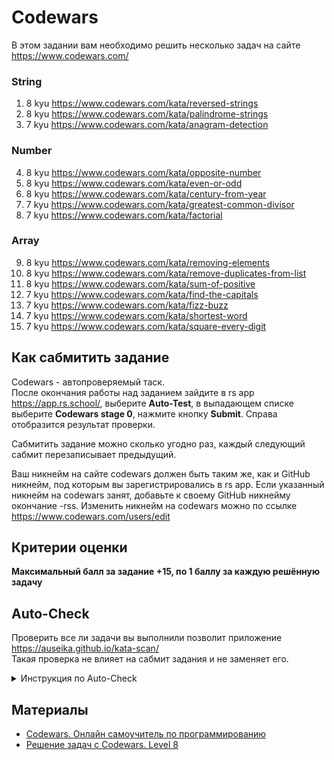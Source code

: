 # Codewars

В этом задании вам необходимо решить несколько задач на сайте https://www.codewars.com/

### String
  1. 8 kyu https://www.codewars.com/kata/reversed-strings
  2. 8 kyu https://www.codewars.com/kata/palindrome-strings
  3. 7 kyu https://www.codewars.com/kata/anagram-detection

### Number
  4. 8 kyu https://www.codewars.com/kata/opposite-number
  5. 8 kyu https://www.codewars.com/kata/even-or-odd
  6. 8 kyu https://www.codewars.com/kata/century-from-year
  7. 7 kyu https://www.codewars.com/kata/greatest-common-divisor
  8. 7 kyu https://www.codewars.com/kata/factorial
  
### Array
  9. 8 kyu https://www.codewars.com/kata/removing-elements
  10. 8 kyu https://www.codewars.com/kata/remove-duplicates-from-list
  11. 8 kyu https://www.codewars.com/kata/sum-of-positive
  12. 7 kyu https://www.codewars.com/kata/find-the-capitals
  13. 7 kyu https://www.codewars.com/kata/fizz-buzz  
  14. 7 kyu https://www.codewars.com/kata/shortest-word
  15. 7 kyu https://www.codewars.com/kata/square-every-digit


## Как сабмитить задание

Codewars - автопроверяемый таск.  
После окончания работы над заданием зайдите в rs app https://app.rs.school/, выберите **Auto-Test**, в выпадающем списке выберите **Codewars stage 0**, нажмите кнопку **Submit**. Справа отобразится результат проверки.  

Сабмитить задание можно сколько угодно раз, каждый следующий сабмит перезаписывает предыдущий.

Ваш никнейм на сайте codewars должен быть таким же, как и GitHub никнейм, под которым вы зарегистрировались в rs app. Если указанный никнейм на codewars занят, добавьте к своему GitHub никнейму окончание -rss. Изменить никнейм на codewars можно по ссылке https://www.codewars.com/users/edit

## Критерии оценки

**Максимальный балл за задание +15, по 1 баллу за каждую решённую задачу**

## Auto-Check

  Проверить все ли задачи вы выполнили позволит приложение https://auseika.github.io/kata-scan/  
  Такая проверка не влияет на сабмит задания и не заменяет его.

<details><summary>Инструкция по Auto-Check</summary>
<p>

1. Введите список кат в поле ввода приложения

<pre>
     https://www.codewars.com/kata/reversed-strings  
     https://www.codewars.com/kata/palindrome-strings
     https://www.codewars.com/kata/anagram-detection
     https://www.codewars.com/kata/opposite-number
     https://www.codewars.com/kata/even-or-odd
     https://www.codewars.com/kata/century-from-year
     https://www.codewars.com/kata/greatest-common-divisor
     https://www.codewars.com/kata/factorial
     https://www.codewars.com/kata/removing-elements     
     https://www.codewars.com/kata/remove-duplicates-from-list
     https://www.codewars.com/kata/sum-of-positive
     https://www.codewars.com/kata/find-the-capitals
     https://www.codewars.com/kata/fizz-buzz    
     https://www.codewars.com/kata/shortest-word
     https://www.codewars.com/kata/square-every-digit
     username
</pre>
2. Замените строку **username** на свой никнейм на сайте codewars

3. Нажмите "Check", чтобы увидеть результат.
</p>
</details>

## Материалы

- [Codewars. Онлайн самоучитель по программированию](https://youtu.be/Jm7nca3jk4M)
- [Решение задач с Codewars. Level 8](https://youtu.be/pPJOen-1-mw)
